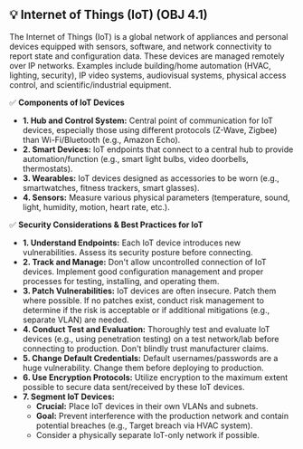 ## 💡 Internet of Things (IoT) (OBJ 4.1)

The Internet of Things (IoT) is a global network of appliances and personal devices equipped with sensors, software, and network connectivity to report state and configuration data. These devices are managed remotely over IP networks. Examples include building/home automation (HVAC, lighting, security), IP video systems, audiovisual systems, physical access control, and scientific/industrial equipment.

✅ **Components of IoT Devices**
- **1. Hub and Control System:** Central point of communication for IoT devices, especially those using different protocols (Z-Wave, Zigbee) than Wi-Fi/Bluetooth (e.g., Amazon Echo).
- **2. Smart Devices:** IoT endpoints that connect to a central hub to provide automation/function (e.g., smart light bulbs, video doorbells, thermostats).
- **3. Wearables:** IoT devices designed as accessories to be worn (e.g., smartwatches, fitness trackers, smart glasses).
- **4. Sensors:** Measure various physical parameters (temperature, sound, light, humidity, motion, heart rate, etc.).

✅ **Security Considerations & Best Practices for IoT**
- **1. Understand Endpoints:** Each IoT device introduces new vulnerabilities. Assess its security posture before connecting.
- **2. Track and Manage:** Don't allow uncontrolled connection of IoT devices. Implement good configuration management and proper processes for testing, installing, and operating them.
- **3. Patch Vulnerabilities:** IoT devices are often insecure. Patch them where possible. If no patches exist, conduct risk management to determine if the risk is acceptable or if additional mitigations (e.g., separate VLAN) are needed.
- **4. Conduct Test and Evaluation:** Thoroughly test and evaluate IoT devices (e.g., using penetration testing) on a test network/lab before connecting to production. Don't blindly trust manufacturer claims.
- **5. Change Default Credentials:** Default usernames/passwords are a huge vulnerability. Change them before deploying to production.
- **6. Use Encryption Protocols:** Utilize encryption to the maximum extent possible to secure data sent/received by these IoT devices.
- **7. Segment IoT Devices:**
  - **Crucial:** Place IoT devices in their own VLANs and subnets.
  - **Goal:** Prevent interference with the production network and contain potential breaches (e.g., Target breach via HVAC system).
  - Consider a physically separate IoT-only network if possible.
